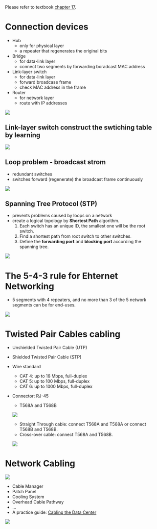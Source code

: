 Please refer to textbook [chapter 17](https://github.com/cnchenpu/data-comm/blob/master/ppt/Ch17-Forouzan.ppt).

# Connection devices
- Hub
  - only for physical layer
  - a repeater that regenerates the original bits
- Bridge
  - for data-link layer
  - connect two segments by forwarding boradcast MAC address
- Link-layer switch
  - for data-link layer
  - forward broadcase frame
  - check MAC address in the frame
- Router
  - for network layer
  - route with IP addresses

![](fig/connection-devices.png)

## Link-layer switch construct the swtiching table by learning
![](fig/switching-table.png)

## Loop problem - broadcast strom
- redundant switches
- switches forward (regenerate) the broadcast frame continuously

![](fig/broadcase-strom.png)


## Spanning Tree Protocol (STP)
- prevents problems caused by loops on a network
- create a logical topology by __Shortest Path__ algorithm.
  1. Each switch has an unique ID, the smallest one will be the root switch.
  2. Find a shortest path from root switch to other switches.
  3. Define the __forwarding port__ and __blocking port__ according the spanning tree.

![](fig/broadcase-strom-stp.png)

# The 5-4-3 rule for Ehternet Networking
- 5 segments with 4 repeaters, and no more than 3 of the 5 network segments can be for end-uses.

![](fig/ethernet-543rule.png)

# Twisted Pair Cables cabling
- Unshielded Twisted Pair Cable (UTP)
- Shielded Twisted Pair Cable (STP)
- Wire standard
  - CAT 4: up to 16 Mbps, full-duplex
  - CAT 5: up to 100 Mbps, full-duplex
  - CAT 6: up to 1000 Mbps, full-duplex
- Connector: RJ-45
  - T568A and T568B
  
  ![](fig/ethernet-cabling.png)
    
  - Straight Through cable: connect T568A and T568A or connect T568B and T568B. 
  - Cross-over cable: connect T568A and T568B.
  
  ![](fig/ethernet-RJ45.png)

# Network Cabling
![](http://www.easy2pc.co.uk/images/products/server_room_before_after_56.jpg)

- Cable Manager
- Patch Panel
- Cooling System
- Overhead Cable Pathway
- ...
- A practice guide: [Cabling the Data Center](https://www.brocade.com/content/dam/common/documents/content-types/product-design-guide/cabling-best-practices-ga-bp-036-02.pdf)

![](fig/network-cabling.png)

